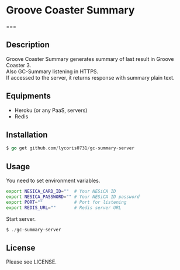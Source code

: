 # Groove Coaster Summary
===

## Description  
Groove Coaster Summary generates summary of last result in Groove Coaster 3.  
Also GC-Summary listening in HTTPS.  
If accessed to the server, it returns response with summary plain text.  

## Equipments
- Heroku (or any PaaS, servers)
- Redis

## Installation
``` go
$ go get github.com/lycoris0731/gc-summary-server
```

## Usage
You need to set environment variables.  
``` sh
export NESICA_CARD_ID=""  # Your NESiCA ID
export NESICA_PASSWORD="" # Your NESiCA ID password
export PORT=""            # Port for listening
export REDIS_URL=""       # Redis server URL
```

Start server.  
``` go
$ ./gc-summary-server
```

## License
Please see LICENSE.

